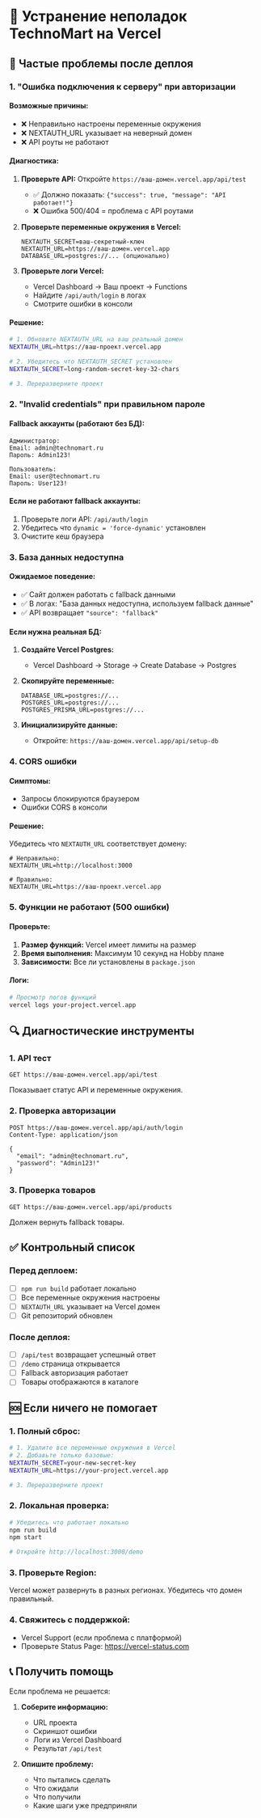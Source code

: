 # 🔧 Устранение неполадок TechnoMart на Vercel

## 🚨 Частые проблемы после деплоя

### 1. **"Ошибка подключения к серверу" при авторизации**

#### Возможные причины:
- ❌ Неправильно настроены переменные окружения
- ❌ NEXTAUTH_URL указывает на неверный домен
- ❌ API роуты не работают

#### Диагностика:
1. **Проверьте API:** Откройте `https://ваш-домен.vercel.app/api/test`
   - ✅ Должно показать: `{"success": true, "message": "API работает!"}`
   - ❌ Ошибка 500/404 = проблема с API роутами

2. **Проверьте переменные окружения в Vercel:**
   ```
   NEXTAUTH_SECRET=ваш-секретный-ключ
   NEXTAUTH_URL=https://ваш-домен.vercel.app
   DATABASE_URL=postgres://... (опционально)
   ```

3. **Проверьте логи Vercel:**
   - Vercel Dashboard → Ваш проект → Functions
   - Найдите `/api/auth/login` в логах
   - Смотрите ошибки в консоли

#### Решение:
```bash
# 1. Обновите NEXTAUTH_URL на ваш реальный домен
NEXTAUTH_URL=https://ваш-проект.vercel.app

# 2. Убедитесь что NEXTAUTH_SECRET установлен
NEXTAUTH_SECRET=long-random-secret-key-32-chars

# 3. Переразверните проект
```

### 2. **"Invalid credentials" при правильном пароле**

#### Fallback аккаунты (работают без БД):
```
Администратор:
Email: admin@technomart.ru
Пароль: Admin123!

Пользователь:
Email: user@technomart.ru
Пароль: User123!
```

#### Если не работают fallback аккаунты:
1. Проверьте логи API: `/api/auth/login`
2. Убедитесь что `dynamic = 'force-dynamic'` установлен
3. Очистите кеш браузера

### 3. **База данных недоступна**

#### Ожидаемое поведение:
- ✅ Сайт должен работать с fallback данными
- ✅ В логах: "База данных недоступна, используем fallback данные"
- ✅ API возвращает `"source": "fallback"`

#### Если нужна реальная БД:
1. **Создайте Vercel Postgres:**
   - Vercel Dashboard → Storage → Create Database → Postgres

2. **Скопируйте переменные:**
   ```
   DATABASE_URL=postgres://...
   POSTGRES_URL=postgres://...
   POSTGRES_PRISMA_URL=postgres://...
   ```

3. **Инициализируйте данные:**
   - Откройте: `https://ваш-домен.vercel.app/api/setup-db`

### 4. **CORS ошибки**

#### Симптомы:
- Запросы блокируются браузером
- Ошибки CORS в консоли

#### Решение:
Убедитесь что `NEXTAUTH_URL` соответствует домену:
```
# Неправильно:
NEXTAUTH_URL=http://localhost:3000

# Правильно:
NEXTAUTH_URL=https://ваш-проект.vercel.app
```

### 5. **Функции не работают (500 ошибки)**

#### Проверьте:
1. **Размер функций:** Vercel имеет лимиты на размер
2. **Время выполнения:** Максимум 10 секунд на Hobby плане
3. **Зависимости:** Все ли установлены в `package.json`

#### Логи:
```bash
# Просмотр логов функций
vercel logs your-project.vercel.app
```

## 🔍 Диагностические инструменты

### 1. **API тест**
```
GET https://ваш-домен.vercel.app/api/test
```
Показывает статус API и переменные окружения.

### 2. **Проверка авторизации**
```
POST https://ваш-домен.vercel.app/api/auth/login
Content-Type: application/json

{
  "email": "admin@technomart.ru",
  "password": "Admin123!"
}
```

### 3. **Проверка товаров**
```
GET https://ваш-домен.vercel.app/api/products
```
Должен вернуть fallback товары.

## ✅ Контрольный список

### Перед деплоем:
- [ ] `npm run build` работает локально
- [ ] Все переменные окружения настроены
- [ ] `NEXTAUTH_URL` указывает на Vercel домен
- [ ] Git репозиторий обновлен

### После деплоя:
- [ ] `/api/test` возвращает успешный ответ
- [ ] `/demo` страница открывается
- [ ] Fallback авторизация работает
- [ ] Товары отображаются в каталоге

## 🆘 Если ничего не помогает

### 1. **Полный сброс:**
```bash
# 1. Удалите все переменные окружения в Vercel
# 2. Добавьте только базовые:
NEXTAUTH_SECRET=your-new-secret-key
NEXTAUTH_URL=https://your-project.vercel.app

# 3. Переразверните проект
```

### 2. **Локальная проверка:**
```bash
# Убедитесь что работает локально
npm run build
npm start

# Откройте http://localhost:3000/demo
```

### 3. **Проверьте Region:**
Vercel может развернуть в разных регионах. Убедитесь что домен правильный.

### 4. **Свяжитесь с поддержкой:**
- Vercel Support (если проблема с платформой)
- Проверьте Status Page: https://vercel-status.com

## 📞 Получить помощь

Если проблема не решается:

1. **Соберите информацию:**
   - URL проекта
   - Скриншот ошибки
   - Логи из Vercel Dashboard
   - Результат `/api/test`

2. **Опишите проблему:**
   - Что пытались сделать
   - Что ожидали
   - Что получили
   - Какие шаги уже предприняли 
